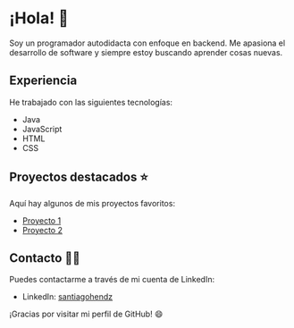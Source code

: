# ¡Hola! 👋

Soy un programador autodidacta con enfoque en backend. Me apasiona el desarrollo de software y siempre estoy buscando aprender cosas nuevas.

## Experiencia 

He trabajado con las siguientes tecnologías:

- Java
- JavaScript
- HTML
- CSS

## Proyectos destacados ⭐

Aquí hay algunos de mis proyectos favoritos:

- [Proyecto 1](https://github.com/Santiagohendz/Encriptador-HTML-y-CSS)
- [Proyecto 2](https://github.com/Santiagohendz/Conversor-JAVA)

## Contacto 🙍🏽

Puedes contactarme a través de mi cuenta de LinkedIn:

- LinkedIn: [santiagohendz](https://www.linkedin.com/in/santiagohendz/)

¡Gracias por visitar mi perfil de GitHub! 😄
